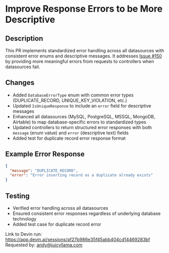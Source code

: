# Improve Response Errors to be More Descriptive

## Description
This PR implements standardized error handling across all datasources with consistent error enums and descriptive messages. It addresses [Issue #150](https://github.com/juicyllama/llana/issues/150) by providing more meaningful errors from requests to controllers when datasources fail.

## Changes
- Added `DatabaseErrorType` enum with common error types (DUPLICATE_RECORD, UNIQUE_KEY_VIOLATION, etc.)
- Updated `IsUniqueResponse` to include an `error` field for descriptive messages
- Enhanced all datasources (MySQL, PostgreSQL, MSSQL, MongoDB, Airtable) to map database-specific errors to standardized types
- Updated controllers to return structured error responses with both `message` (enum value) and `error` (descriptive text) fields
- Added test for duplicate record error response format

## Example Error Response
```json
{
  "message": "DUPLICATE_RECORD",
  "error": "Error inserting record as a duplicate already exists"
}
```

## Testing
- Verified error handling across all datasources
- Ensured consistent error responses regardless of underlying database technology
- Added test case for duplicate record error

Link to Devin run: https://app.devin.ai/sessions/af27b986e35f45abb404cd14469283bf
Requested by: andy@juicyllama.com
